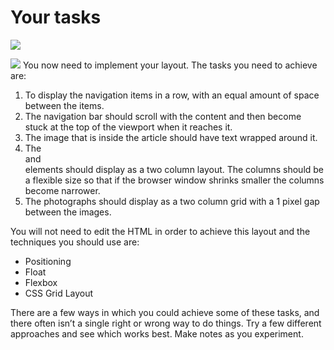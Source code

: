 # Your tasks


![](https://developer.mozilla.org/en-US/docs/Learn/CSS/CSS_layout/Fundamental_Layout_Comprehension/layout-task-complete.png)

![](https://developer.mozilla.org/en-US/docs/Learn/CSS/CSS_layout/Fundamental_Layout_Comprehension/layout-task-start.png)
You now need to implement your layout. The tasks you need to achieve are:

1. To display the navigation items in a row, with an equal amount of space between the items.
1. The navigation bar should scroll with the content and then become stuck at the top of the viewport when it reaches it.
1. The image that is inside the article should have text wrapped around it.
1. The <article> and <aside> elements should display as a two column layout. The columns should be a flexible size so that if the browser window shrinks smaller the columns become narrower.
1. The photographs should display as a two column grid with a 1 pixel gap between the images.

You will not need to edit the HTML in order to achieve this layout and the techniques you should use are:

* Positioning
* Float
* Flexbox
* CSS Grid Layout

There are a few ways in which you could achieve some of these tasks, and there often isn’t a single right or wrong way to do things. Try a few different approaches and see which works best. Make notes as you experiment.